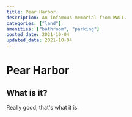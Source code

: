 ```yaml
---
title: Pear Harbor
description: An infamous memorial from WWII.
categories: ["land"]
amenities: ["bathroom", "parking"]
posted_date: 2021-10-04
updated_date: 2021-10-04
---
```


# Pear Harbor

## What is it?

Really good, that's what it is.